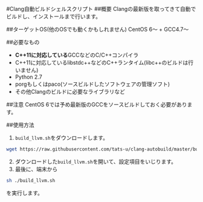 #Clang自動ビルドシェルスクリプト
##概要
Clangの最新版を取ってきて自動でビルドし、インストールまで行います。

##ターゲットOS(他のOSでも動くかもしれません)
CentOS 6～ + GCC4.7～

##必要なもの
- **C++11に対応している**GCCなどのC/C++コンパイラ
- C++11に対応しているlibstdc++などのC++ランタイム(libc++のビルドは行いません)
- Python 2.7
- porgもしくはpaco(ソースビルドしたソフトウェアの管理ソフト)
- その他Clangのビルドに必要なライブラリなど

##注意
CentOS 6では予め最新版のGCCをソースビルドしておく必要があります。

##使用方法
1. `build_llvm.sh`をダウンロードします。
```Bash
wget https://raw.githubusercontent.com/tats-u/clang-autobuild/master/build_llvm.sh
```
2. ダウンロードした`build_llvm.sh`を開いて、設定項目をいじります。
3. 最後に、端末から
```Bash
sh ./build_llvm.sh
```
を実行します。
